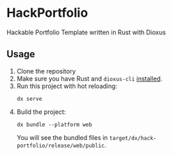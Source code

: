 # HackPortfolio

Hackable Portfolio Template written in Rust with Dioxus

## Usage

1. Clone the repository
2. Make sure you have Rust and
   `dioxus-cli` [installed](https://dioxuslabs.com/learn/0.6/getting_started/#install-the-dioxus-cli).
3. Run this project with hot reloading:
    ```shell
   dx serve
   ```
4. Build the project:
    ```shell
   dx bundle --platform web
   ```
   You will see the bundled files in `target/dx/hack-portfolio/release/web/public`.